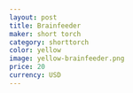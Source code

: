 ```yaml
---
layout: post
title: Brainfeeder
maker: short torch
category: shorttorch
color: yellow
image: yellow-brainfeeder.png
price: 20
currency: USD
---
```

